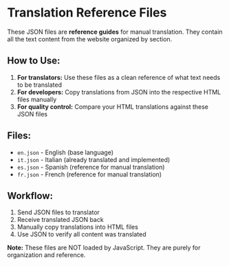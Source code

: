 # Translation Reference Files

These JSON files are **reference guides** for manual translation. They contain all the text content from the website organized by section.

## How to Use:

1. **For translators:** Use these files as a clean reference of what text needs to be translated
2. **For developers:** Copy translations from JSON into the respective HTML files manually
3. **For quality control:** Compare your HTML translations against these JSON files

## Files:

- `en.json` - English (base language)
- `it.json` - Italian (already translated and implemented)
- `es.json` - Spanish (reference for manual translation)
- `fr.json` - French (reference for manual translation)

## Workflow:

1. Send JSON files to translator
2. Receive translated JSON back
3. Manually copy translations into HTML files
4. Use JSON to verify all content was translated

**Note:** These files are NOT loaded by JavaScript. They are purely for organization and reference.
